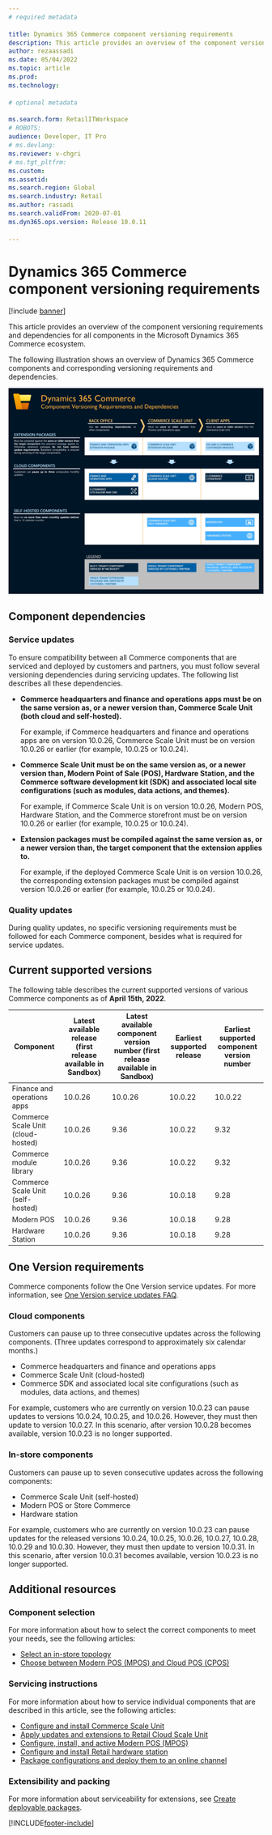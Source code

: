 ```yaml
---
# required metadata

title: Dynamics 365 Commerce component versioning requirements
description: This article provides an overview of the component versioning requirements and dependencies for all components in the Microsoft Dynamics 365 Commerce ecosystem.
author: rezaassadi
ms.date: 05/04/2022
ms.topic: article
ms.prod: 
ms.technology: 

# optional metadata

ms.search.form: RetailITWorkspace
# ROBOTS: 
audience: Developer, IT Pro
# ms.devlang: 
ms.reviewer: v-chgri
# ms.tgt_pltfrm: 
ms.custom: 
ms.assetid: 
ms.search.region: Global
ms.search.industry: Retail
ms.author: rassadi
ms.search.validFrom: 2020-07-01
ms.dyn365.ops.version: Release 10.0.11

---
```


# Dynamics 365 Commerce component versioning requirements

[!include [banner](includes/banner.md)]

This article provides an overview of the component versioning requirements and dependencies for all components in the Microsoft Dynamics 365 Commerce ecosystem.

The following illustration shows an overview of Dynamics 365 Commerce components and corresponding versioning requirements and dependencies.

<a href="/dynamics365/commerce/media/commerce-component-versioning.jpg" target="_blank">![Dynamics 365 Commerce Component versioning requirements and dependencies.](./media/commerce-component-versioning.jpg)</a>

## Component dependencies

### Service updates

To ensure compatibility between all Commerce components that are serviced and deployed by customers and partners, you must follow several versioning dependencies during servicing updates. The following list describes all these dependencies.

- **Commerce headquarters and finance and operations apps must be on the same version as, or a newer version than, Commerce Scale Unit (both cloud and self-hosted).**

    For example, if Commerce headquarters and finance and operations apps are on version 10.0.26, Commerce Scale Unit must be on version 10.0.26 or earlier (for example, 10.0.25 or 10.0.24).

- **Commerce Scale Unit must be on the same version as, or a newer version than, Modern Point of Sale (POS), Hardware Station, and the Commerce software development kit (SDK) and associated local site configurations (such as modules, data actions, and themes).**

    For example, if Commerce Scale Unit is on version 10.0.26, Modern POS, Hardware Station, and the Commerce storefront must be on version 10.0.26 or earlier (for example, 10.0.25 or 10.0.24).

- **Extension packages must be compiled against the same version as, or a newer version than, the target component that the extension applies to.**

    For example, if the deployed Commerce Scale Unit is on version 10.0.26, the corresponding extension packages must be compiled against version 10.0.26 or earlier (for example, 10.0.25 or 10.0.24).

### Quality updates

During quality updates, no specific versioning requirements must be followed for each Commerce component, besides what is required for service updates.

## Current supported versions

The following table describes the current supported versions of various Commerce components as of **April 15th, 2022**.

| Component | Latest available release (first release available in Sandbox) | Latest available component version number (first release available in Sandbox) | Earliest supported release | Earliest supported component version number |
|---|---|---|---|---|
| Finance and operations apps | 10.0.26 | 10.0.26 | 10.0.22 | 10.0.22 |
| Commerce Scale Unit (cloud-hosted) | 10.0.26 | 9.36 | 10.0.22 | 9.32 |
| Commerce module library | 10.0.26 | 9.36 | 10.0.22 | 9.32 |
| Commerce Scale Unit (self-hosted) | 10.0.26 | 9.36 | 10.0.18 | 9.28 |
| Modern POS | 10.0.26 | 9.36 | 10.0.18 | 9.28 |
| Hardware Station | 10.0.26 | 9.36 | 10.0.18 | 9.28 |

## One Version requirements

Commerce components follow the One Version service updates. For more information, see [One Version service updates FAQ](../fin-ops-core/fin-ops/get-started/one-version.md).

### Cloud components

Customers can pause up to three consecutive updates across the following components. (Three updates correspond to approximately six calendar months.)

- Commerce headquarters and finance and operations apps
- Commerce Scale Unit (cloud-hosted)
- Commerce SDK and associated local site configurations (such as modules, data actions, and themes)

For example, customers who are currently on version 10.0.23 can pause updates to versions 10.0.24, 10.0.25, and 10.0.26. However, they must then update to version 10.0.27. In this scenario, after version 10.0.28 becomes available, version 10.0.23 is no longer supported.

### In-store components

Customers can pause up to seven consecutive updates across the following components:
- Commerce Scale Unit (self-hosted)
- Modern POS or Store Commerce
- Hardware station

For example, customers who are currently on version 10.0.23 can pause updates for the released versions 10.0.24, 10.0.25, 10.0.26, 10.0.27, 10.0.28, 10.0.29 and 10.0.30. However, they must then update to version 10.0.31. In this scenario, after version 10.0.31 becomes available, version 10.0.23 is no longer supported.

## Additional resources

### Component selection

For more information about how to select the correct components to meet your needs, see the following articles:

- [Select an in-store topology](./dev-itpro/retail-in-store-topology.md)
- [Choose between Modern POS (MPOS) and Cloud POS (CPOS)](mpos-or-cpos.md)

### Servicing instructions

For more information about how to service individual components that are described in this article, see the following articles:

- [Configure and install Commerce Scale Unit](./dev-itpro/retail-store-scale-unit-configuration-installation.md)
- [Apply updates and extensions to Retail Cloud Scale Unit](../fin-ops-core/dev-itpro/deployment/update-retail-channel.md)
- [Configure, install, and active Modern POS (MPOS)](retail-modern-pos-device-activation.md)
- [Configure and install Retail hardware station](retail-hardware-station-configuration-installation.md)
- [Package configurations and deploy them to an online channel](./e-commerce-extensibility/package-deploy.md)

### Extensibility and packing

For more information about serviceability for extensions, see [Create deployable packages](./dev-itpro/retail-sdk/retail-sdk-packaging.md).


[!INCLUDE[footer-include](../includes/footer-banner.md)]

